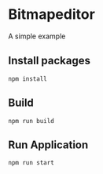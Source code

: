 # Bitmapeditor

A simple example

## Install packages
`npm install`

## Build
`npm run build`

## Run Application
`npm run start`
